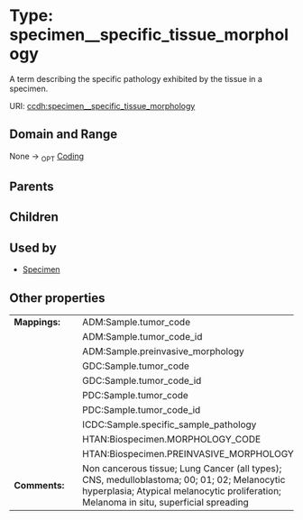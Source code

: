 
# Type: specimen__specific_tissue_morphology


A term describing the specific pathology exhibited by the tissue in a specimen.

URI: [ccdh:specimen__specific_tissue_morphology](https://example.org/ccdh/specimen__specific_tissue_morphology)


## Domain and Range

None ->  <sub>OPT</sub> [Coding](Coding.md)

## Parents


## Children


## Used by

 * [Specimen](Specimen.md)

## Other properties

|  |  |  |
| --- | --- | --- |
| **Mappings:** | | ADM:Sample.tumor_code |
|  | | ADM:Sample.tumor_code_id |
|  | | ADM:Sample.preinvasive_morphology |
|  | | GDC:Sample.tumor_code |
|  | | GDC:Sample.tumor_code_id |
|  | | PDC:Sample.tumor_code |
|  | | PDC:Sample.tumor_code_id |
|  | | ICDC:Sample.specific_sample_pathology |
|  | | HTAN:Biospecimen.MORPHOLOGY_CODE |
|  | | HTAN:Biospecimen.PREINVASIVE_MORPHOLOGY |
| **Comments:** | | Non cancerous tissue; Lung Cancer (all types); CNS, medulloblastoma; 00;  01;  02; Melanocytic hyperplasia; Atypical melanocytic proliferation; Melanoma in situ, superficial spreading |

